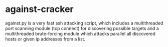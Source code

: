 # against-cracker

against.py is a very fast ssh attacking script, which includes a multithreaded port scanning module (tcp connect) for discovering possible targets and a multithreaded brute-forcing module which attacks parallel all discovered hosts or given ip addresses from a list.
